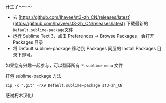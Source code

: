 开工了～～～

- 去 [https://github.com/Ihavee/st3-zh_CN/releases/latest](https://github.com/Ihavee/st3-zh_CN/releases/latest) 下载最新的 `Default.sublime-package`文件
- 运行 Sublime Text 3，点击 Preferences -> Browse Packages，会打开 Packages 目录
- 将 Default.sublime-package 移动到 Packages 同层的 Install Packages 目录下即可。

如果您有兴趣一起参与，可以翻译所有 `*.sublime-menu` 文件

打包 sublime-package 方法

	zip -x ".git" -rX9 Default.sublime-package st3-zh_CN

感谢朽木汉化!
